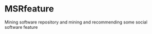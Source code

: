 MSRfeature
==========

Mining software repository and mining and recommending some social software feature 
